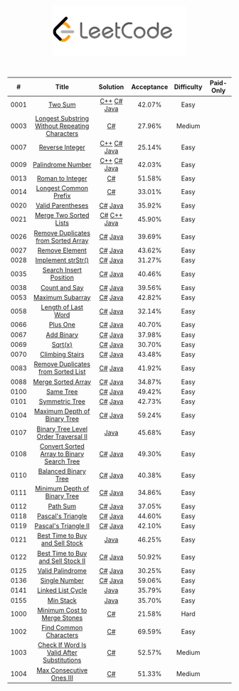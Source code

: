<p align="center"><img width="300" src="https://raw.githubusercontent.com/ZhaoxiZhang/LeetCodeCrawler/master/pictures/site-logo.png"></p>

<p align="center">
    <img src="https://img.shields.io/badge/41/1004-Solved/Total-blue.svg" alt="">
    <img src="https://img.shields.io/badge/Easy-37-green.svg" alt="">
    <img src="https://img.shields.io/badge/Medium-3-orange.svg" alt="">
    <img src="https://img.shields.io/badge/Hard-1-red.svg" alt="">
</p>

| # | Title | Solution | Acceptance | Difficulty | Paid-Only
|:--:|:-----:|:---------:|:----:|:----:|:----:|
| 0001 | [Two Sum](./0001.two-sum/two-sum.md) | [C++](./0001.two-sum/two-sum.cpp) [C#](./0001.two-sum/two-sum.cs) [Java](./0001.two-sum/two-sum.java)  | 42.07% | Easy |   |
| 0003 | [Longest Substring Without Repeating Characters](./0003.longest-substring-without-repeating-characters/longest-substring-without-repeating-characters.md) | [C#](./0003.longest-substring-without-repeating-characters/longest-substring-without-repeating-characters.cs)  | 27.96% | Medium |   |
| 0007 | [Reverse Integer](./0007.reverse-integer/reverse-integer.md) | [C++](./0007.reverse-integer/reverse-integer.cpp) [C#](./0007.reverse-integer/reverse-integer.cs) [Java](./0007.reverse-integer/reverse-integer.java)  | 25.14% | Easy |   |
| 0009 | [Palindrome Number](./0009.palindrome-number/palindrome-number.md) | [C++](./0009.palindrome-number/palindrome-number.cpp) [C#](./0009.palindrome-number/palindrome-number.cs) [Java](./0009.palindrome-number/palindrome-number.java)  | 42.03% | Easy |   |
| 0013 | [Roman to Integer](./0013.roman-to-integer/roman-to-integer.md) | [C#](./0013.roman-to-integer/roman-to-integer.cs)  | 51.58% | Easy |   |
| 0014 | [Longest Common Prefix](./0014.longest-common-prefix/longest-common-prefix.md) | [C#](./0014.longest-common-prefix/longest-common-prefix.cs)  | 33.01% | Easy |   |
| 0020 | [Valid Parentheses](./0020.valid-parentheses/valid-parentheses.md) | [C#](./0020.valid-parentheses/valid-parentheses.cs) [Java](./0020.valid-parentheses/valid-parentheses.java)  | 35.92% | Easy |   |
| 0021 | [Merge Two Sorted Lists](./0021.merge-two-sorted-lists/merge-two-sorted-lists.md) | [C#](./0021.merge-two-sorted-lists/merge-two-sorted-lists.cs) [C++](./0021.merge-two-sorted-lists/merge-two-sorted-lists.cpp) [Java](./0021.merge-two-sorted-lists/merge-two-sorted-lists.java)  | 45.90% | Easy |   |
| 0026 | [Remove Duplicates from Sorted Array](./0026.remove-duplicates-from-sorted-array/remove-duplicates-from-sorted-array.md) | [C#](./0026.remove-duplicates-from-sorted-array/remove-duplicates-from-sorted-array.cs) [Java](./0026.remove-duplicates-from-sorted-array/remove-duplicates-from-sorted-array.java)  | 39.69% | Easy |   |
| 0027 | [Remove Element](./0027.remove-element/remove-element.md) | [C#](./0027.remove-element/remove-element.cs) [Java](./0027.remove-element/remove-element.java)  | 43.62% | Easy |   |
| 0028 | [Implement strStr()](./0028.implement-strstr/implement-strstr.md) | [C#](./0028.implement-strstr/implement-strstr.cs) [Java](./0028.implement-strstr/implement-strstr.java)  | 31.27% | Easy |   |
| 0035 | [Search Insert Position](./0035.search-insert-position/search-insert-position.md) | [C#](./0035.search-insert-position/search-insert-position.cs) [Java](./0035.search-insert-position/search-insert-position.java)  | 40.46% | Easy |   |
| 0038 | [Count and Say](./0038.count-and-say/count-and-say.md) | [C#](./0038.count-and-say/count-and-say.cs) [Java](./0038.count-and-say/count-and-say.java)  | 39.56% | Easy |   |
| 0053 | [Maximum Subarray](./0053.maximum-subarray/maximum-subarray.md) | [C#](./0053.maximum-subarray/maximum-subarray.cs) [Java](./0053.maximum-subarray/maximum-subarray.java)  | 42.82% | Easy |   |
| 0058 | [Length of Last Word](./0058.length-of-last-word/length-of-last-word.md) | [C#](./0058.length-of-last-word/length-of-last-word.cs) [Java](./0058.length-of-last-word/length-of-last-word.java)  | 32.14% | Easy |   |
| 0066 | [Plus One](./0066.plus-one/plus-one.md) | [C#](./0066.plus-one/plus-one.cs) [Java](./0066.plus-one/plus-one.java)  | 40.70% | Easy |   |
| 0067 | [Add Binary](./0067.add-binary/add-binary.md) | [C#](./0067.add-binary/add-binary.cs) [Java](./0067.add-binary/add-binary.java)  | 37.98% | Easy |   |
| 0069 | [Sqrt(x)](./0069.sqrtx/sqrtx.md) | [C#](./0069.sqrtx/sqrtx.cs) [Java](./0069.sqrtx/sqrtx.java)  | 30.70% | Easy |   |
| 0070 | [Climbing Stairs](./0070.climbing-stairs/climbing-stairs.md) | [C#](./0070.climbing-stairs/climbing-stairs.cs) [Java](./0070.climbing-stairs/climbing-stairs.java)  | 43.48% | Easy |   |
| 0083 | [Remove Duplicates from Sorted List](./0083.remove-duplicates-from-sorted-list/remove-duplicates-from-sorted-list.md) | [C#](./0083.remove-duplicates-from-sorted-list/remove-duplicates-from-sorted-list.cs) [Java](./0083.remove-duplicates-from-sorted-list/remove-duplicates-from-sorted-list.java)  | 41.92% | Easy |   |
| 0088 | [Merge Sorted Array](./0088.merge-sorted-array/merge-sorted-array.md) | [C#](./0088.merge-sorted-array/merge-sorted-array.cs) [Java](./0088.merge-sorted-array/merge-sorted-array.java)  | 34.87% | Easy |   |
| 0100 | [Same Tree](./0100.same-tree/same-tree.md) | [C#](./0100.same-tree/same-tree.cs) [Java](./0100.same-tree/same-tree.java)  | 49.42% | Easy |   |
| 0101 | [Symmetric Tree](./0101.symmetric-tree/symmetric-tree.md) | [C#](./0101.symmetric-tree/symmetric-tree.cs) [Java](./0101.symmetric-tree/symmetric-tree.java)  | 42.73% | Easy |   |
| 0104 | [Maximum Depth of Binary Tree](./0104.maximum-depth-of-binary-tree/maximum-depth-of-binary-tree.md) | [C#](./0104.maximum-depth-of-binary-tree/maximum-depth-of-binary-tree.cs) [Java](./0104.maximum-depth-of-binary-tree/maximum-depth-of-binary-tree.java)  | 59.24% | Easy |   |
| 0107 | [Binary Tree Level Order Traversal II](./0107.binary-tree-level-order-traversal-ii/binary-tree-level-order-traversal-ii.md) | [Java](./0107.binary-tree-level-order-traversal-ii/binary-tree-level-order-traversal-ii.java)  | 45.68% | Easy |   |
| 0108 | [Convert Sorted Array to Binary Search Tree](./0108.convert-sorted-array-to-binary-search-tree/convert-sorted-array-to-binary-search-tree.md) | [C#](./0108.convert-sorted-array-to-binary-search-tree/convert-sorted-array-to-binary-search-tree.cs) [Java](./0108.convert-sorted-array-to-binary-search-tree/convert-sorted-array-to-binary-search-tree.java)  | 49.30% | Easy |   |
| 0110 | [Balanced Binary Tree](./0110.balanced-binary-tree/balanced-binary-tree.md) | [C#](./0110.balanced-binary-tree/balanced-binary-tree.cs) [Java](./0110.balanced-binary-tree/balanced-binary-tree.java)  | 40.38% | Easy |   |
| 0111 | [Minimum Depth of Binary Tree](./0111.minimum-depth-of-binary-tree/minimum-depth-of-binary-tree.md) | [C#](./0111.minimum-depth-of-binary-tree/minimum-depth-of-binary-tree.cs) [Java](./0111.minimum-depth-of-binary-tree/minimum-depth-of-binary-tree.java)  | 34.86% | Easy |   |
| 0112 | [Path Sum](./0112.path-sum/path-sum.md) | [C#](./0112.path-sum/path-sum.cs) [Java](./0112.path-sum/path-sum.java)  | 37.05% | Easy |   |
| 0118 | [Pascal's Triangle](./0118.pascals-triangle/pascals-triangle.md) | [C#](./0118.pascals-triangle/pascals-triangle.cs) [Java](./0118.pascals-triangle/pascals-triangle.java)  | 44.60% | Easy |   |
| 0119 | [Pascal's Triangle II](./0119.pascals-triangle-ii/pascals-triangle-ii.md) | [C#](./0119.pascals-triangle-ii/pascals-triangle-ii.cs) [Java](./0119.pascals-triangle-ii/pascals-triangle-ii.java)  | 42.10% | Easy |   |
| 0121 | [Best Time to Buy and Sell Stock](./0121.best-time-to-buy-and-sell-stock/best-time-to-buy-and-sell-stock.md) | [Java](./0121.best-time-to-buy-and-sell-stock/best-time-to-buy-and-sell-stock.java)  | 46.25% | Easy |   |
| 0122 | [Best Time to Buy and Sell Stock II](./0122.best-time-to-buy-and-sell-stock-ii/best-time-to-buy-and-sell-stock-ii.md) | [C#](./0122.best-time-to-buy-and-sell-stock-ii/best-time-to-buy-and-sell-stock-ii.cs) [Java](./0122.best-time-to-buy-and-sell-stock-ii/best-time-to-buy-and-sell-stock-ii.java)  | 50.92% | Easy |   |
| 0125 | [Valid Palindrome](./0125.valid-palindrome/valid-palindrome.md) | [C#](./0125.valid-palindrome/valid-palindrome.cs) [Java](./0125.valid-palindrome/valid-palindrome.java)  | 30.25% | Easy |   |
| 0136 | [Single Number](./0136.single-number/single-number.md) | [C#](./0136.single-number/single-number.cs) [Java](./0136.single-number/single-number.java)  | 59.06% | Easy |   |
| 0141 | [Linked List Cycle](./0141.linked-list-cycle/linked-list-cycle.md) | [Java](./0141.linked-list-cycle/linked-list-cycle.java)  | 35.79% | Easy |   |
| 0155 | [Min Stack](./0155.min-stack/min-stack.md) | [Java](./0155.min-stack/min-stack.java)  | 35.70% | Easy |   |
| 1000 | [Minimum Cost to Merge Stones](./1000.minimum-cost-to-merge-stones/minimum-cost-to-merge-stones.md) | [C#](./1000.minimum-cost-to-merge-stones/minimum-cost-to-merge-stones.cs)  | 21.58% | Hard |   |
| 1002 | [Find Common Characters](./1002.find-common-characters/find-common-characters.md) | [C#](./1002.find-common-characters/find-common-characters.cs)  | 69.59% | Easy |   |
| 1003 | [Check If Word Is Valid After Substitutions](./1003.check-if-word-is-valid-after-substitutions/check-if-word-is-valid-after-substitutions.md) | [C#](./1003.check-if-word-is-valid-after-substitutions/check-if-word-is-valid-after-substitutions.cs)  | 52.57% | Medium |   |
| 1004 | [Max Consecutive Ones III](./1004.max-consecutive-ones-iii/max-consecutive-ones-iii.md) | [C#](./1004.max-consecutive-ones-iii/max-consecutive-ones-iii.cs)  | 51.33% | Medium |   |

